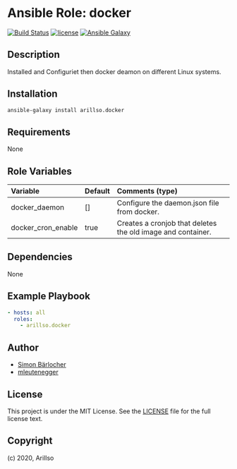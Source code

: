 # Ansible Role: docker

[![Build Status](https://travis-ci.org/arillso/ansible.docker.svg?branch=master)](https://travis-ci.org/arillso/ansible.docker) [![license](https://img.shields.io/github/license/mashape/apistatus.svg)](https://sbaerlo.ch/licence) [![Ansible Galaxy](https://img.shields.io/badge/ansible--galaxy-docker-blue.svg)](https://galaxy.ansible.com/arillso/docker)

## Description

Installed and Configuriet then docker deamon on different Linux systems.

## Installation

```bash
ansible-galaxy install arillso.docker
```

## Requirements

None

## Role Variables

| Variable           | Default | Comments (type)                                             |
| :----------------- | :------ | :---------------------------------------------------------- |
| docker_daemon      | []      | Configure the daemon.json file from docker.                 |
| docker_cron_enable | true    | Creates a cronjob that deletes the old image and container. |

## Dependencies

None

## Example Playbook

```yml
- hosts: all
  roles:
    - arillso.docker
```

## Author

- [Simon Bärlocher](https://sbaerlocher.ch)
- [mleutenegger](https://github.com/mleutenegger)

## License

This project is under the MIT License. See the [LICENSE](https://sbaerlo.ch/licence) file for the full license text.

## Copyright

(c) 2020, Arillso
